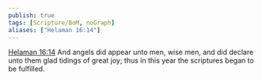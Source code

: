```yaml
---
publish: true
tags: [Scripture/BoM, noGraph]
aliases: ["Helaman 16:14"]
---
```

[Helaman 16:14](https://churchofjesuschrist.org/study/scriptures/bofm/hel/16?lang=eng&id=p14#p14) And angels did appear unto men, wise men, and did declare unto them glad tidings of great joy; thus in this year the scriptures began to be fulfilled.
